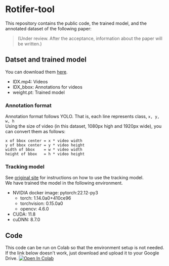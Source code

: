# Rotifer-tool
This repository contains the public code, the trained model, and the annotated dataset of the following paper:
> (Under review. After the acceptance, information about the paper will be written.)

## Datset and trained model
You can download them [here](https://app.box.com/s/7a5l9mkoiciaosx2i7s3wmv743ua3sh2).
- IDX.mp4: Videos
- IDX_bbox: Annotations for videos
- weight.pt: Trained model

### Annotation format
Annotation format follows YOLO. That is, each line represents class, ```x, y, w, h```  
Using the size of video (in this dataset, 1080px high and 1920px wide), you can convert them as follows:
```
x of bbox center = x * video width
y of bbox center = y * video height
width of bbox    = w * video width
height of bbox   = h * video height
```

### Tracking model
See [original site](https://github.com/ultralytics/ultralytics/issues/1429) for instructions on how to use the tracking model.  
We have trained the model in the following environment.  
- NVIDIA docker image: pytorch:22.12-py3
    - torch: 1.14.0a0+410ce96
    - torchvision: 0.15.0a0
    - opencv: 4.6.0
- CUDA: 11.8
- cuDNN: 8.7.0

## Code
This code can be run on Colab so that the environment setup is not needed. If the link below doesn't work, just download and upload it to your Google Drive.
[![Open In Colab](https://colab.research.google.com/assets/colab-badge.svg)](http://colab.research.google.com/github/naotoienaga/rotifer-tool/blob/master/.ipynb)
